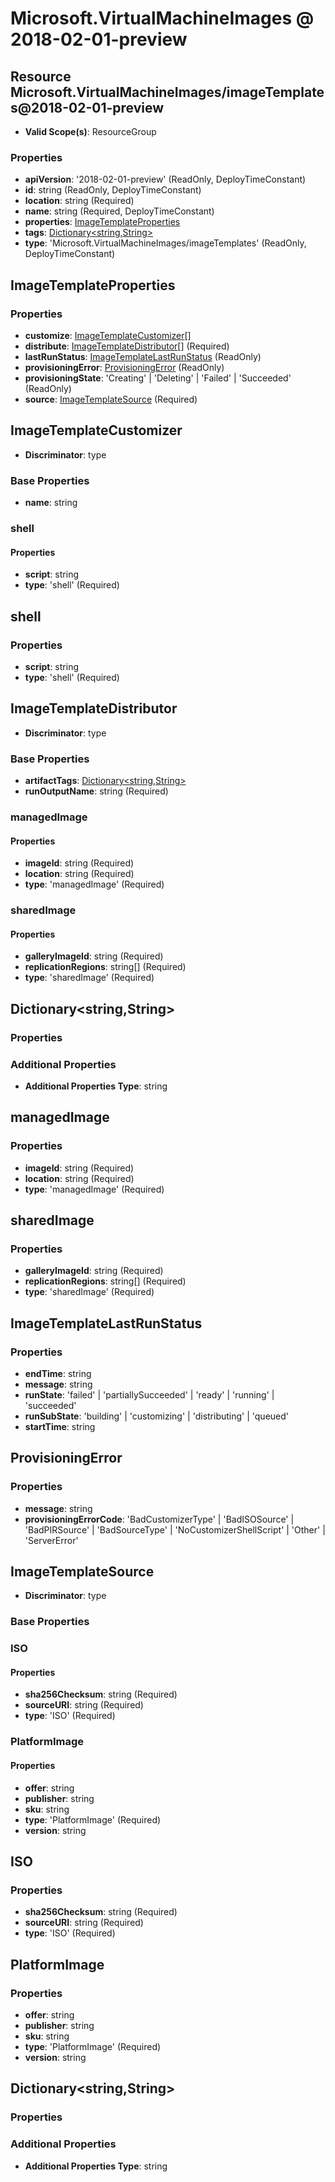 # Microsoft.VirtualMachineImages @ 2018-02-01-preview

## Resource Microsoft.VirtualMachineImages/imageTemplates@2018-02-01-preview
* **Valid Scope(s)**: ResourceGroup
### Properties
* **apiVersion**: '2018-02-01-preview' (ReadOnly, DeployTimeConstant)
* **id**: string (ReadOnly, DeployTimeConstant)
* **location**: string (Required)
* **name**: string (Required, DeployTimeConstant)
* **properties**: [ImageTemplateProperties](#imagetemplateproperties)
* **tags**: [Dictionary<string,String>](#dictionarystringstring)
* **type**: 'Microsoft.VirtualMachineImages/imageTemplates' (ReadOnly, DeployTimeConstant)

## ImageTemplateProperties
### Properties
* **customize**: [ImageTemplateCustomizer](#imagetemplatecustomizer)[]
* **distribute**: [ImageTemplateDistributor](#imagetemplatedistributor)[] (Required)
* **lastRunStatus**: [ImageTemplateLastRunStatus](#imagetemplatelastrunstatus) (ReadOnly)
* **provisioningError**: [ProvisioningError](#provisioningerror) (ReadOnly)
* **provisioningState**: 'Creating' | 'Deleting' | 'Failed' | 'Succeeded' (ReadOnly)
* **source**: [ImageTemplateSource](#imagetemplatesource) (Required)

## ImageTemplateCustomizer
* **Discriminator**: type
### Base Properties
* **name**: string
### shell
#### Properties
* **script**: string
* **type**: 'shell' (Required)


## shell
### Properties
* **script**: string
* **type**: 'shell' (Required)

## ImageTemplateDistributor
* **Discriminator**: type
### Base Properties
* **artifactTags**: [Dictionary<string,String>](#dictionarystringstring)
* **runOutputName**: string (Required)
### managedImage
#### Properties
* **imageId**: string (Required)
* **location**: string (Required)
* **type**: 'managedImage' (Required)

### sharedImage
#### Properties
* **galleryImageId**: string (Required)
* **replicationRegions**: string[] (Required)
* **type**: 'sharedImage' (Required)


## Dictionary<string,String>
### Properties
### Additional Properties
* **Additional Properties Type**: string

## managedImage
### Properties
* **imageId**: string (Required)
* **location**: string (Required)
* **type**: 'managedImage' (Required)

## sharedImage
### Properties
* **galleryImageId**: string (Required)
* **replicationRegions**: string[] (Required)
* **type**: 'sharedImage' (Required)

## ImageTemplateLastRunStatus
### Properties
* **endTime**: string
* **message**: string
* **runState**: 'failed' | 'partiallySucceeded' | 'ready' | 'running' | 'succeeded'
* **runSubState**: 'building' | 'customizing' | 'distributing' | 'queued'
* **startTime**: string

## ProvisioningError
### Properties
* **message**: string
* **provisioningErrorCode**: 'BadCustomizerType' | 'BadISOSource' | 'BadPIRSource' | 'BadSourceType' | 'NoCustomizerShellScript' | 'Other' | 'ServerError'

## ImageTemplateSource
* **Discriminator**: type
### Base Properties
### ISO
#### Properties
* **sha256Checksum**: string (Required)
* **sourceURI**: string (Required)
* **type**: 'ISO' (Required)

### PlatformImage
#### Properties
* **offer**: string
* **publisher**: string
* **sku**: string
* **type**: 'PlatformImage' (Required)
* **version**: string


## ISO
### Properties
* **sha256Checksum**: string (Required)
* **sourceURI**: string (Required)
* **type**: 'ISO' (Required)

## PlatformImage
### Properties
* **offer**: string
* **publisher**: string
* **sku**: string
* **type**: 'PlatformImage' (Required)
* **version**: string

## Dictionary<string,String>
### Properties
### Additional Properties
* **Additional Properties Type**: string


